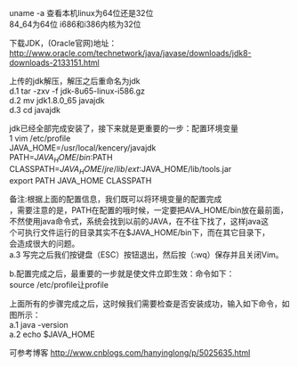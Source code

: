 uname -a 查看本机linux为64位还是32位  
84_64为64位 i686和i386内核为32位  

下载JDK，(Oracle官网)地址：http://www.oracle.com/technetwork/java/javase/downloads/jdk8-downloads-2133151.html  

上传的jdk解压，解压之后重命名为jdk  
d.1 tar -zxv -f  jdk-8u65-linux-i586.gz  
d.2 mv jdk1.8.0_65  javajdk  
d.3 cd javajdk  

jdk已经全部完成安装了，接下来就是更重要的一步：配置环境变量  
1 vim /etc/profile  
JAVA_HOME=/usr/local/kencery/javajdk  
PATH=$JAVA_HOME/bin:$PATH  
CLASSPATH=$JAVA_HOME/jre/lib/ext:$JAVA_HOME/lib/tools.jar  
export PATH JAVA_HOME CLASSPATH  

备注:根据上面的配置信息，我们既可以将环境变量的配置完成  
，需要注意的是，PATH在配置的哦时候，一定要把AVA_HOME/bin放在最前面，  
不然使用java命令式，系统会找到以前的JAVA，在不往下找了，这样java这  
个可执行文件运行的目录其实不在$JAVA_HOME/bin下，而在其它目录下，  
会造成很大的问题。  
a.3 写完之后我们按键盘（ESC）按钮退出，然后按（:wq）保存并且关闭Vim。  

b.配置完成之后，最重要的一步就是使文件立即生效：命令如下：  
source /etc/profile让profile  

上面所有的步骤完成之后，这时候我们需要检查是否安装成功，输入如下命令，如图所示：  
a.1 java -version  
a.2 echo $JAVA_HOME  

可参考博客 http://www.cnblogs.com/hanyinglong/p/5025635.html
